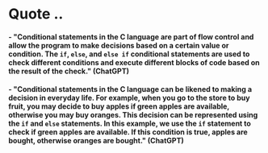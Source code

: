 # Quote ..

#### - "Conditional statements in the C language are part of flow control and allow the program to make decisions based on a certain value or condition. The `if`, `else`, and `else if` conditional statements are used to check different conditions and execute different blocks of code based on the result of the check." (ChatGPT)

#### - "Conditional statements in the C language can be likened to making a decision in everyday life. For example, when you go to the store to buy fruit, you may decide to buy apples if green apples are available, otherwise you may buy oranges. This decision can be represented using the `if` and `else` statements. In this example, we use the `if` statement to check if green apples are available. If this condition is true, apples are bought, otherwise oranges are bought." (ChatGPT)
